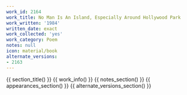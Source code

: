 ```yaml
---
work_id: 2164
work_title: No Man Is An Island, Especially Around Hollywood Park
work_written: '1984'
written_date: exact
work_collected: 'yes'
work_category: Poem
notes: null
icon: material/book
alternate_versions:
- 2163
---
```


{{ section_title() }}
{{ work_info() }}
{{ notes_section() }}
{{ appearances_section() }}
{{ alternate_versions_section() }}